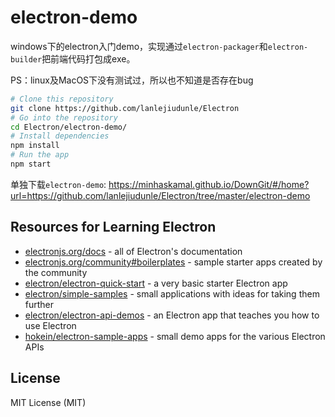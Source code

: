 # electron-demo

windows下的electron入门demo，实现通过`electron-packager`和`electron-builder`把前端代码打包成exe。

PS：linux及MacOS下没有测试过，所以也不知道是否存在bug

```bash
# Clone this repository
git clone https://github.com/lanlejiudunle/Electron
# Go into the repository
cd Electron/electron-demo/
# Install dependencies
npm install
# Run the app
npm start
```

单独下载`electron-demo`:  https://minhaskamal.github.io/DownGit/#/home?url=https://github.com/lanlejiudunle/Electron/tree/master/electron-demo

## Resources for Learning Electron

- [electronjs.org/docs](https://electronjs.org/docs) - all of Electron's documentation
- [electronjs.org/community#boilerplates](https://electronjs.org/community#boilerplates) - sample starter apps created by the community
- [electron/electron-quick-start](https://github.com/electron/electron-quick-start) - a very basic starter Electron app
- [electron/simple-samples](https://github.com/electron/simple-samples) - small applications with ideas for taking them further
- [electron/electron-api-demos](https://github.com/electron/electron-api-demos) - an Electron app that teaches you how to use Electron
- [hokein/electron-sample-apps](https://github.com/hokein/electron-sample-apps) - small demo apps for the various Electron APIs

## License

MIT License (MIT)
